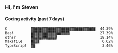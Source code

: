 ### Hi, I'm Steven.

#### Coding activity (past 7 days)
```
C           ▓▓▓▓▓▓▓▓▓▓▓▓▓▓▓▓▓▓▓▓▓▓▓▓▓▓▓▓▓▓  44.39%
Bash        ▓▓▓▓▓▓▓▓▓▓▓▓▓▓▓▓▓▓              27.39%
other       ▓▓▓▓▓▓▓▓▓▓▓▓                    18.14%
Makefile    ▓▓▓▓                             6.62%
TypeScript  ▓▓                               3.46%
```
